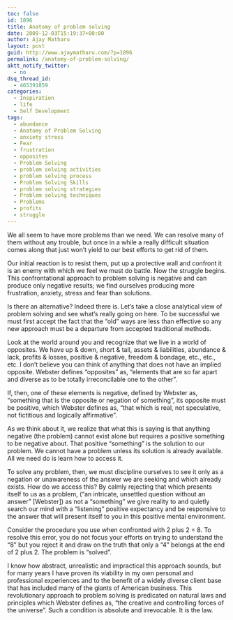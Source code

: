 ```yaml
---
toc: false
id: 1896
title: Anatomy of problem solving
date: 2009-12-03T15:19:37+00:00
author: Ajay Matharu
layout: post
guid: http://www.ajaymatharu.com/?p=1896
permalink: /anatomy-of-problem-solving/
aktt_notify_twitter:
  - no
dsq_thread_id:
  - 465391859
categories:
  - Inspiration
  - life
  - Self Development
tags:
  - abundance
  - Anatomy of Problem Solving
  - anxiety stress
  - Fear
  - frustration
  - opposites
  - Problem Solving
  - problem solving activities
  - problem solving process
  - Problem Solving Skills
  - problem solving strategies
  - Problem solving techniques
  - Problems
  - profits
  - struggle
---
```

We all seem to have more problems than we need. We can resolve many of them without any trouble, but once in a while a really difficult situation comes along that just won’t yield to our best efforts to get rid of them.

Our initial reaction is to resist them, put up a protective wall and confront it is an enemy with which we feel we must do battle. Now the struggle begins. This confrontational approach to problem solving is negative and can produce only negative results; we find ourselves producing more frustration, anxiety, stress and fear than solutions.

Is there an alternative? Indeed there is. Let’s take a close analytical view of problem solving and see what’s really going on here. To be successful we must first accept the fact that the “old” ways are less than effective so any new approach must be a departure from accepted traditional methods.

Look at the world around you and recognize that we live in a world of opposites. We have up & down, short & tall, assets & liabilities, abundance & lack, profits & losses, positive & negative, freedom & bondage, etc., etc., etc. I don’t believe you can think of anything that does not have an implied opposite. Webster defines “opposites” as, “elements that are so far apart and diverse as to be totally irreconcilable one to the other”.

If, then, one of these elements is negative, defined by Webster as, “something that is the opposite or negation of something”, its opposite must be positive, which Webster defines as, “that which is real, not speculative, not fictitious and logically affirmative”. 

As we think about it, we realize that what this is saying is that anything negative (the problem) cannot exist alone but requires a positive something to be negative about. That positive “something” is the solution to our problem. We cannot have a problem unless its solution is already available. All we need do is learn how to access it.

To solve any problem, then, we must discipline ourselves to see it only as a negation or unawareness of the answer we are seeking and which already exists. How do we access this? By calmly rejecting that which presents itself to us as a problem, (“an intricate, unsettled question without an answer” [Webster]) as not a “something” we give reality to and quietly search our mind with a “listening” positive expectancy and be responsive to the answer that will present itself to you in this positive mental environment.

Consider the procedure you use when confronted with 2 plus 2 = 8. To resolve this error, you do not focus your efforts on trying to understand the “8” but you reject it and draw on the truth that only a “4” belongs at the end of 2 plus 2. The problem is “solved”.

I know how abstract, unrealistic and impractical this approach sounds, but for many years I have proven its viability in my own personal and professional experiences and to the benefit of a widely diverse client base that has included many of the giants of American business. This revolutionary approach to problem solving is predicated on natural laws and principles which Webster defines as, “the creative and controlling forces of the universe”. Such a condition is absolute and irrevocable. It is the law.
